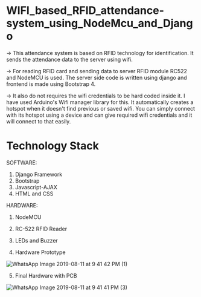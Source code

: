 # WIFI_based_RFID_attendance-system_using_NodeMcu_and_Django

-> This attendance system is based on RFID technology for identification. It sends the attendance data to the server using wifi.

-> For reading RFID card and sending data to server RFID module RC522 and NodeMCU is used. The server side code is written using django and frontend is made using Bootstrap 4.

-> It also do not requires the wifi credentials to be hard coded inside it. I have used Arduino's Wifi manager library for this. It automatically creates a hotspot when it doesn't find previous or saved wifi. You can simply connect with its hotspot using a device and can give required wifi credentials and it will connect to that easily.

# Technology Stack
SOFTWARE:
1) Django Framework
2) Bootstrap
3) Javascript-AJAX
4) HTML and CSS

HARDWARE:
1) NodeMCU
2) RC-522 RFID Reader
3) LEDs and Buzzer

4) Hardware Prototype

![WhatsApp Image 2019-08-11 at 9 41 42 PM (1)](https://user-images.githubusercontent.com/37211676/65944846-3b9a5f00-e450-11e9-8449-4b11fbc246ba.jpeg)

5) Final Hardware with PCB

![WhatsApp Image 2019-08-11 at 9 41 41 PM (3)](https://user-images.githubusercontent.com/37211676/65944862-4228d680-e450-11e9-849c-fb3f0b062e3f.jpeg)
